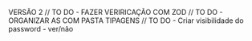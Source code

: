 
VERSÃO 2 
// TO DO - FAZER VERIRICAÇÃO COM ZOD
// TO DO - ORGANIZAR AS COM PASTA TIPAGENS 
// TO DO - Criar visibilidade do password - ver/não